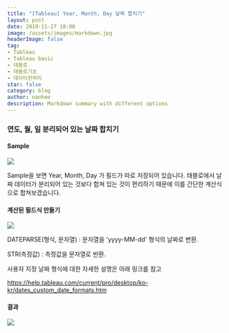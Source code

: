 ```yaml
---
title: "[Tableau] Year, Month, Day 날짜 합치기"
layout: post
date: 2019-11-27 18:00
image: /assets/images/markdown.jpg
headerImage: false
tag:
- Tableau
- Tableau basic
- 태블로
- 태블로기초
- 데이터전처리
star: false
category: blog
author: nanhee
description: Markdown summary with different options
---
```


### 연도, 월, 일 분리되어 있는 날짜 합치기

#### Sample

![](https://github.com/nanheee/nanheee.github.io/blob/master/assets/basic/basic_yyyymmdd_before.png?raw=true)

Sample을 보면 Year, Month, Day 가 필드가 따로 저장되어 있습니다. 태블로에서 날짜 데이터가 분리되어 있는 것보다 합쳐 있는 것이 편리하기 때문에 이를 간단한 계산식으로 합쳐보겠습니다.


#### 계산된 필드식 만들기

![](https://github.com/nanheee/nanheee.github.io/blob/master/assets/basic/basic_yyyymmdd_middle.png?raw=true)

<span class="evidence">DATEPARSE(형식, 문자열)</span> : 문자열을 'yyyy-MM-dd' 형식의 날짜로 변환.

<span class="evidence">STR(측정값)</span> : 측정값을 문자열로 반환.

사용자 지정 날짜 형식에 대한 자세한 설명은 아래 링크를 참고

<https://help.tableau.com/current/pro/desktop/ko-kr/dates_custom_date_formats.htm>


#### 결과
![](https://github.com/nanheee/nanheee.github.io/blob/master/assets/basic/basic_yyyymmdd_after.png?raw=true)
